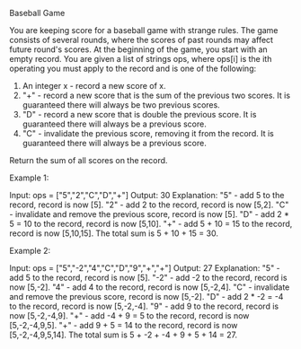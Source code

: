 Baseball Game

You are keeping score for a baseball game with strange rules. The game consists of several rounds, where the scores of past rounds may affect future round's scores.
At the beginning of the game, you start with an empty record. You are given a list of strings ops, where ops[i] is the ith operating you must apply to the record and is one of the following:

1. An integer x - record a new score of x.
2. "+" - record a new score that is the sum of the previous two scores. It is guaranteed there will always be two previous scores.
3. "D" - record a new score that is double the previous score. It is guaranteed there will always be a previous score.
4. "C" - invalidate the previous score, removing it from the record. It is guaranteed there will always be a previous score.

Return the sum of all scores on the record.

Example 1:

Input: ops = ["5","2","C","D","+"]
Output: 30
Explanation:
"5" - add 5 to the record, record is now [5].
"2" - add 2 to the record, record is now [5,2].
"C" - invalidate and remove the previous score, record is now [5].
"D" - add 2 * 5 = 10 to the record, record is now [5,10].
"+" - add 5 + 10 = 15 to the record, record is now [5,10,15].
The total sum is 5 + 10 + 15 = 30.

Example 2:

Input: ops = ["5","-2","4","C","D","9","+","+"]
Output: 27
Explanation:
"5" - add 5 to the record, record is now [5].
"-2" - add -2 to the record, record is now [5,-2].
"4" - add 4 to the record, record is now [5,-2,4].
"C" - invalidate and remove the previous score, record is now [5,-2].
"D" - add 2 * -2 = -4 to the record, record is now [5,-2,-4].
"9" - add 9 to the record, record is now [5,-2,-4,9].
"+" - add -4 + 9 = 5 to the record, record is now [5,-2,-4,9,5].
"+" - add 9 + 5 = 14 to the record, record is now [5,-2,-4,9,5,14].
The total sum is 5 + -2 + -4 + 9 + 5 + 14 = 27.
